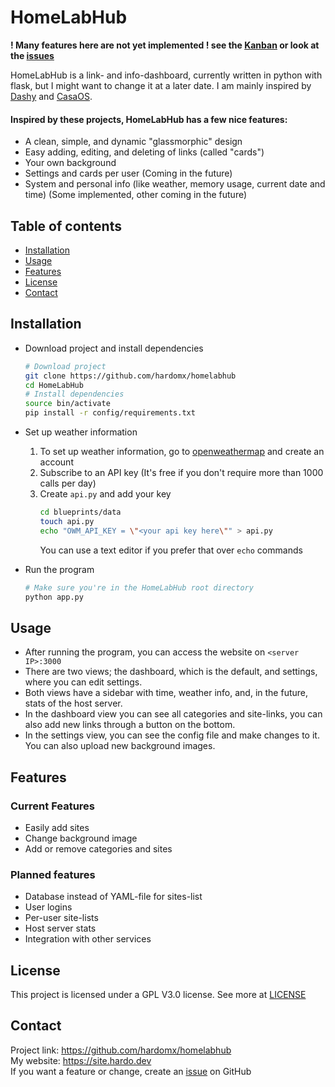# HomeLabHub
**! Many features here are not yet implemented ! see the [Kanban](https://github.com/users/HardoMX/projects/7/views/1) or look at the [issues](https://github.com/HardoMX/HomeLabHub/issues)**

HomeLabHub is a link- and info-dashboard, currently written in python with flask, but I might want to change it at a later date. 
I am mainly inspired by [Dashy](https://github.com/lissy93/dashy) and [CasaOS](https://casaos.io/).
#### Inspired by these projects, HomeLabHub has a few nice features:
- A clean, simple, and dynamic "glassmorphic" design
- Easy adding, editing, and deleting of links (called "cards")
- Your own background
- Settings and cards per user (Coming in the future)
- System and personal info (like weather, memory usage, current date and time) (Some implemented, other coming in the future)

## Table of contents
- [Installation](#installation)
- [Usage](#usage)
- [Features](#features)
- [License](#license)
- [Contact](#contact)

## Installation
- Download project and install dependencies
    ```bash
    # Download project
    git clone https://github.com/hardomx/homelabhub
    cd HomeLabHub
    # Install dependencies
    source bin/activate
    pip install -r config/requirements.txt
    ```

- Set up weather information
    1. To set up weather information, go to [openweathermap](https://openweathermap.org/) and create an account
    2. Subscribe to an API key (It's free if you don't require more than 1000 calls per day)
    3. Create `api.py` and add your key
        ```bash
        cd blueprints/data
        touch api.py
        echo "OWM_API_KEY = \"<your api key here\"" > api.py
        ```
        You can use a text editor if you prefer that over `echo` commands

- Run the program
    ```bash
    # Make sure you're in the HomeLabHub root directory
    python app.py
    ```

## Usage
- After running the program, you can access the website on `<server IP>:3000`
- There are two views; the dashboard, which is the default, and settings, where you can edit settings.
- Both views have a sidebar with time, weather info, and, in the future, stats of the host server.
- In the dashboard view you can see all categories and site-links, you can also add new links through a button on the bottom.
- In the settings view, you can see the config file and make changes to it. You can also upload new background images.

## Features
### Current Features
- Easily add sites
- Change background image
- Add or remove categories and sites

### Planned features
- Database instead of YAML-file for sites-list
- User logins
- Per-user site-lists
- Host server stats
- Integration with other services

## License
This project is licensed under a GPL V3.0 license. See more at [LICENSE](LICENSE)

## Contact
Project link: https://github.com/hardomx/homelabhub <br>
My website: https://site.hardo.dev <br>
If you want a feature or change, create an [issue](https://github.com/HardoMX/HomeLabHub/issues) on GitHub
